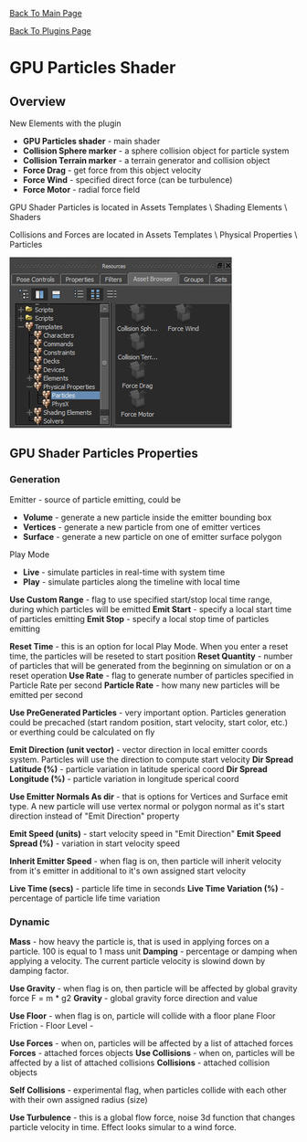 [Back To Main Page](README.md)

[Back To Plugins Page](Plugins.md)

# GPU Particles Shader

## Overview

New Elements with the plugin
* **GPU Particles shader** - main shader
* **Collision Sphere marker** - a sphere collision object for particle system
* **Collision Terrain marker** - a terrain generator and collision object
* **Force Drag** - get force from this object velocity
* **Force Wind** - specified direct force (can be turbulence)
* **Force Motor** - radial force field

GPU Shader Particles is located in Assets Templates \ Shading Elements \ Shaders

Collisions and Forces are located in Assets Templates \ Physical Properties \ Particles

![](Images/gpuParticles_image1.jpg)

## GPU Shader Particles Properties

### Generation

Emitter - source of particle emitting, could be
- **Volume** - generate a new particle inside the emitter bounding box
- **Vertices** - generate a new particle from one of emitter vertices
- **Surface** - generate a new particle on one of emitter surface polygon

Play Mode
- **Live** - simulate particles in real-time with system time
- **Play** - simulate particles along the timeline with local time

**Use Custom Range** - flag to use specified start/stop local time range, during which particles will be emitted
**Emit Start** - specify a local start time of particles emitting
**Emit Stop** - specify a local stop time of particles emitting

**Reset Time** - this is an option for local Play Mode. When you enter a reset time, the particles will be reseted to start position
**Reset Quantity** - number of particles that will be generated from the beginning on simulation or on a reset operation
**Use Rate** - flag to generate number of particles specified in Particle Rate per second
**Particle Rate** - how many new particles will be emitted per second

**Use PreGenerated Particles** - very important option. Particles generation could be precached (start random position, start velocity, start color, etc.) or everthing could be calculated on fly

**Emit Direction (unit vector)** - vector direction in local emitter coords system. Particles will use the direction to compute start velocity
**Dir Spread Latitude (%)** - particle variation in latitude sperical coord
**Dir Spread Longitude (%)** - particle variation in longitude sperical coord

**Use Emitter Normals As dir** - that is options for Vertices and Surface emit type. A new particle will use vertex normal or polygon normal as it's start direction instead of "Emit Direction" property

**Emit Speed (units)** - start velocity speed in "Emit Direction"
**Emit Speed Spread (%)** - variation in start velocity speed

**Inherit Emitter Speed** - when flag is on, then particle will inherit velocity from it's emitter in additional to it's own assigned start velocity

**Live Time (secs)** - particle life time in seconds
**Live Time Variation (%)** - percentage of particle life time variation


### Dynamic

**Mass** - how heavy the particle is, that is used in applying forces on a particle. 100 is equal to 1 mass unit 
**Damping** - percentage or damping when applying a velocity. The current particle velocity is slowind down by damping factor.

**Use Gravity** - when flag is on, then particle will be affected by global gravity force F = m * g2
**Gravity** - global gravity force direction and value

**Use Floor** - when flag is on, particle will collide with a floor plane
Floor Friction -
Floor Level -

**Use Forces** - when on, particles will be affected by a list of attached forces
**Forces** - attached forces objects
**Use Collisions** - when on, particles will be affected by a list of attached collisions
**Collisions** - attached collision objects

**Self Collisions** - experimental flag, when particles collide with each other with their own assigned radius (size)

**Use Turbulence** - this is a global flow force, noise 3d function that changes particle velocity in time. Effect looks simular to a wind force.
